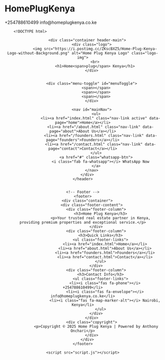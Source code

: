 # HomePlugKenya

 <div class="header-top">
            <div class="container header-top-content">
                <div class="contact-info">
                    <span><i class="fas fa-phone"></i> +254788610499</span>
                    <span><i class="fas fa-envelope"></i> info@homeplugkenya.co.ke</span>
                </div>
                <div class="social-icons">
                    <a href="#" title="Facebook"><i class="fab fa-facebook-f"></i></a>
                    <a href="#" title="Twitter"><i class="fab fa-twitter"></i></a>
                    <a href="#" title="Instagram"><i class="fab fa-instagram"></i></a>
                    <a href="#" title="LinkedIn"><i class="fab fa-linkedin-in"></i></a>
                </div>
            </div>
        </div>



        <!DOCTYPE html>
<html lang="en">
<head>
    <meta charset="UTF-8">
    <meta name="viewport" content="width=device-width, initial-scale=1.0">
    <title>Home Plug Kenya - Premium Real Estate</title>
    <link rel="stylesheet" href="style.css">
    <link rel="stylesheet" href="https://cdnjs.cloudflare.com/ajax/libs/font-awesome/6.4.0/css/all.min.css">
    
</head>
<body>
    <!-- Header Section -->
    <header>
       
        <div class="container header-main">
            <div class="logo">
               <img src="https://i.postimg.cc/ZKscBXZ5/Home-Plug-Kenya-Logo-without-Background.png" alt="Home Plug Kenya Logo" class="logo-img">
               <br>
               <h1>Home<span>plug</span> Kenya</h1>
            </div>

            
            <div class="menu-toggle" id="menuToggle">
                <span></span>
                <span></span>
                <span></span>
            </div>
            
            <nav id="mainNav">
                <ul>
                    <li><a href="index.html" class="nav-link active" data-page="home">Home</a></li>
                    <li><a href="/about.html" class="nav-link" data-page="about">About Us</a></li>
                    <li><a href="/founders.html" class="nav-link" data-page="founders">Founders</a></li>
                    <li><a href="/contact.html" class="nav-link" data-page="contact">Contact</a></li>
                </ul>
                <a href="#" class="whatsapp-btn">
                    <i class="fab fa-whatsapp"></i> WhatsApp Now
                </a>
            </nav>
        </div>
    </header>


    <!-- Footer -->
    <footer>
        <div class="container">
            <div class="footer-content">
                <div class="footer-column">
                    <h3>Home Plug Kenya</h3>
                    <p>Your trusted real estate partner in Kenya, providing premium properties and exceptional service.</p>
                </div>
                <div class="footer-column">
                    <h3>Quick Links</h3>
                    <ul class="footer-links">
                        <li><a href="index.html">Home</a></li>
                        <li><a href="about.html">About Us</a></li>
                        <li><a href="founders.html">Founders</a></li>
                        <li><a href="contact.html">Contact</a></li>
                    </ul>
                </div>
                <div class="footer-column">
                    <h3>Contact Info</h3>
                    <ul class="footer-links">
                        <li><i class="fas fa-phone"></i> +254788610499</li>
                        <li><i class="fas fa-envelope"></i> info@homeplugkenya.co.ke</li>
                        <li><i class="fas fa-map-marker-alt"></i> Nairobi, Kenya</li>
                    </ul>
                </div>
            </div>
            <div class="copyright">
                <p>Copyright © 2025 Home Plug Kenya | Powered by Anthony Onchari</p>
            </div>
        </div>
    </footer>

    <script src="script.js"></script>
</body>
</html>